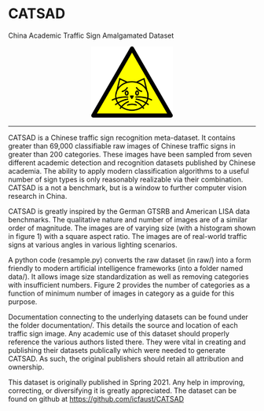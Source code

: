 # CATSAD
China Academic Traffic Sign Amalgamated Dataset

<p align="center" width="100%">
    <img width="33%" src="./catsad.svg"> 
</p>

-----------------------------------------

CATSAD is a Chinese traffic sign recognition meta-dataset. It contains greater than 69,000 classifiable raw images of Chinese traffic signs in greater than 200 categories. These images have been sampled from seven different academic detection and recognition datasets published by Chinese academia. The ability to apply modern classification algorithms to a useful number of sign types is only reasonably realizable via their combination. CATSAD is a not a benchmark, but is a window to further computer vision research in China.

CATSAD is greatly inspired by the German GTSRB and American LISA data benchmarks. The qualitative nature and number of images are of a similar order of magnitude.  The images are of varying size (with a histogram shown in figure 1) with a square aspect ratio. The images are of real-world traffic signs at various angles in various lighting scenarios. 

A python code (resample.py) converts the raw dataset (in raw/) into a form friendly to modern artificial intelligence frameworks (into a folder named data/).  It allows image size standardization as well as removing categories with insufficient numbers. Figure 2 provides the number of categories as a function of minimum number of images in category as a guide for this purpose. 

Documentation connecting to the underlying datasets can be found under the folder documentation/. This details the source and location of each traffic sign image. Any academic use of this dataset should properly reference the various authors listed there. They were vital in creating and publishing their datasets publically which were needed to generate CATSAD. As such, the original publishers should retain all attribution and ownership.

This dataset is originally published in Spring 2021. Any help in improving, correcting, or diversifying it is greatly appreciated. The dataset can be found on github at https://github.com/icfaust/CATSAD
